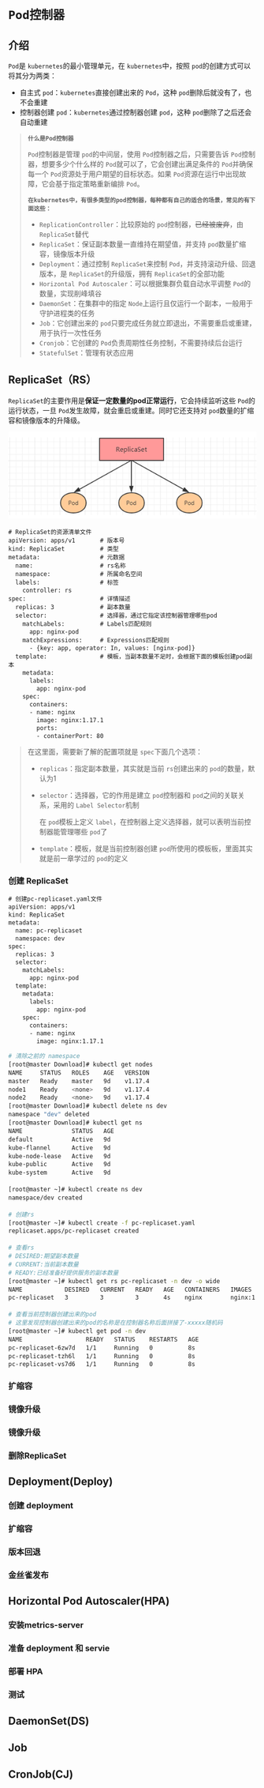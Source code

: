 # `Pod控制器`

## 介绍

`Pod`是 `kubernetes`的最小管理单元，在 `kubernetes`中，按照 `pod`的创建方式可以将其分为两类：

- 自主式 `pod`：`kubernetes`直接创建出来的 `Pod`，这种 `pod`删除后就没有了，也不会重建
- 控制器创建 `pod`：`kubernetes`通过控制器创建 `pod`，这种 `pod`删除了之后还会自动重建

> **`什么是Pod控制器`**
> 
> `Pod`控制器是管理 `pod`的中间层，使用 `Pod`控制器之后，只需要告诉 `Pod`控制器，想要多少个什么样的 `Pod`就可以了，它会创建出满足条件的 `Pod`并确保每一个 `Pod`资源处于用户期望的目标状态。如果 `Pod`资源在运行中出现故障，它会基于指定策略重新编排 `Pod`。
> 
> **`在kubernetes中，有很多类型的pod控制器，每种都有自己的适合的场景，常见的有下面这些：`**
> 
> - `ReplicationController`：比较原始的 `pod`控制器，~~已经被废弃~~，由 `ReplicaSet`替代
> - `ReplicaSet`：保证副本数量一直维持在期望值，并支持 `pod`数量扩缩容，镜像版本升级
> - `Deployment`：通过控制 `ReplicaSet`来控制 `Pod`，并支持滚动升级、回退版本，是 `ReplicaSet`的升级版，拥有 `ReplicaSet`的全部功能
> - `Horizontal Pod Autoscaler`：可以根据集群负载自动水平调整 `Pod`的数量，实现削峰填谷
> - `DaemonSet`：在集群中的指定 `Node`上运行且仅运行一个副本，一般用于守护进程类的任务
> - `Job`：它创建出来的 `pod`只要完成任务就立即退出，不需要重启或重建，用于执行一次性任务
> - `Cronjob`：它创建的 `Pod`负责周期性任务控制，不需要持续后台运行
> - `StatefulSet`：管理有状态应用

## ReplicaSet（RS）

`ReplicaSet`的主要作用是**保证一定数量的pod正常运行**，它会持续监听这些 `Pod`的运行状态，一旦 `Pod`发生故障，就会重启或重建。同时它还支持对 `pod`数量的扩缩容和镜像版本的升降级。

![20240321113605628](../Images/image-20240321113605628.png)

```shell
# ReplicaSet的资源清单文件
apiVersion: apps/v1       # 版本号
kind: ReplicaSet          # 类型   
metadata:                 # 元数据
  name:                   # rs名称 
  namespace:              # 所属命名空间 
  labels: 	              # 标签
    controller: rs
spec:                     # 详情描述
  replicas: 3             # 副本数量
  selector:               # 选择器，通过它指定该控制器管理哪些pod
    matchLabels:          # Labels匹配规则
      app: nginx-pod
    matchExpressions:     # Expressions匹配规则
      - {key: app, operator: In, values: [nginx-pod]}
  template:               # 模板，当副本数量不足时，会根据下面的模板创建pod副本
    metadata:
      labels:
        app: nginx-pod
    spec:
      containers:
      - name: nginx
        image: nginx:1.17.1
        ports:
        - containerPort: 80
```

> 在这里面，需要新了解的配置项就是 `spec`下面几个选项：
> 
> - `replicas`：指定副本数量，其实就是当前 `rs`创建出来的 `pod`的数量，默认为1
> - `selector`：选择器，它的作用是建立 `pod`控制器和 `pod`之间的关联关系，采用的 `Label Selector`机制
>   
>   在 `pod`模板上定义 `label`，在控制器上定义选择器，就可以表明当前控制器能管理哪些 `pod`了
> - `template`：模板，就是当前控制器创建 `pod`所使用的模板板，里面其实就是前一章学过的 `pod`的定义


### 创建 ReplicaSet

```shell
# 创建pc-replicaset.yaml文件
apiVersion: apps/v1
kind: ReplicaSet   
metadata:
  name: pc-replicaset
  namespace: dev
spec:
  replicas: 3
  selector: 
    matchLabels:
      app: nginx-pod
  template:
    metadata:
      labels:
        app: nginx-pod
    spec:
      containers:
      - name: nginx
        image: nginx:1.17.1
```

```sh
# 清除之前的 namespace
[root@master Download]# kubectl get nodes
NAME     STATUS   ROLES    AGE   VERSION
master   Ready    master   9d    v1.17.4
node1    Ready    <none>   9d    v1.17.4
node2    Ready    <none>   9d    v1.17.4
[root@master Download]# kubectl delete ns dev
namespace "dev" deleted
[root@master Download]# kubectl get ns
NAME              STATUS   AGE
default           Active   9d
kube-flannel      Active   9d
kube-node-lease   Active   9d
kube-public       Active   9d
kube-system       Active   9d

[root@master ~]# kubectl create ns dev
namespace/dev created

# 创建rs
[root@master ~]# kubectl create -f pc-replicaset.yaml
replicaset.apps/pc-replicaset created

# 查看rs
# DESIRED:期望副本数量  
# CURRENT:当前副本数量  
# READY:已经准备好提供服务的副本数量
[root@master ~]# kubectl get rs pc-replicaset -n dev -o wide
NAME            DESIRED   CURRENT   READY   AGE   CONTAINERS   IMAGES         SELECTOR
pc-replicaset   3         3         3       4s    nginx        nginx:1.17.1   app=nginx-pod

# 查看当前控制器创建出来的pod
# 这里发现控制器创建出来的pod的名称是在控制器名称后面拼接了-xxxxx随机码
[root@master ~]# kubectl get pod -n dev
NAME                  READY   STATUS    RESTARTS   AGE
pc-replicaset-6zw7d   1/1     Running   0          8s
pc-replicaset-tzh6l   1/1     Running   0          8s
pc-replicaset-vs7d6   1/1     Running   0          8s
```

### 扩缩容

### 镜像升级

### 镜像升级

### 删除ReplicaSet


## Deployment(Deploy)

### 创建 deployment

### 扩缩容

### 版本回退

### 金丝雀发布

## Horizontal Pod Autoscaler(HPA)

### 安装metrics-server

### 准备 deployment 和 servie

### 部署 HPA

### 测试

## DaemonSet(DS) 

## Job

## CronJob(CJ)